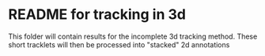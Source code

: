 # README for tracking in 3d

This folder will contain results for the incomplete 3d tracking method.
These short tracklets will then be processed into "stacked" 2d annotations
